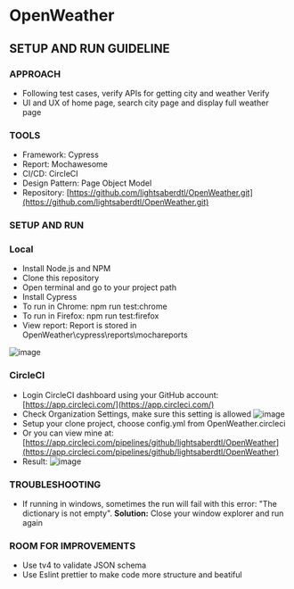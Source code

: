 # OpenWeather

## SETUP AND RUN GUIDELINE

### APPROACH
 - Following test cases, verify APIs for getting city and weather Verify
 - UI and UX of home page, search city page and display full weather   
   page

### TOOLS

 - Framework: Cypress
 - Report: Mochawesome
 - CI/CD: CircleCI
 - Design Pattern: Page Object Model
 - Repository:
   [https://github.com/lightsaberdtl/OpenWeather.git](https://github.com/lightsaberdtl/OpenWeather.git)

### SETUP AND RUN

### Local
 - Install Node.js and NPM
 - Clone this repository
 - Open terminal and go to your project path
 - Install Cypress
 - To run in Chrome: npm run test:chrome
 - To run in Firefox: npm run test:firefox
 - View report: Report is stored in OpenWeather\cypress\reports\mochareports

![image](https://user-images.githubusercontent.com/6335598/134640902-69e2da47-e4e1-4b39-a75b-6dbca30bf95b.png)

### CircleCI
 - Login CircleCI dashboard using your GitHub account: [https://app.circleci.com/](https://app.circleci.com/)
 - Check Organization Settings, make sure this setting is allowed
![image](https://user-images.githubusercontent.com/6335598/134641526-71d4d2ed-b017-4f3e-89ea-0a3427dd46a0.png)
 - Setup your clone project, choose config.yml from OpenWeather\.circleci
 - Or you can view mine at: [https://app.circleci.com/pipelines/github/lightsaberdtl/OpenWeather](https://app.circleci.com/pipelines/github/lightsaberdtl/OpenWeather)
 - Result:
![image](https://user-images.githubusercontent.com/6335598/134642860-cd93ec9c-7311-4c5b-8deb-4caecf83047d.png)

### TROUBLESHOOTING
 - If running in windows, sometimes the run will fail with this error: "The dictionary is not empty". **Solution:** Close your window explorer and run again

### ROOM FOR IMPROVEMENTS
 - Use tv4 to validate JSON schema
 - Use Eslint prettier to make code more structure and beatiful